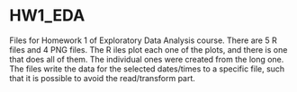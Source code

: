 # HW1_EDA
Files for Homework 1 of Exploratory Data Analysis course. There are 5 R files and 4 PNG files.
The R iles plot each one of the plots, and there is one that does all of them. The individual ones were created from the long one.
The files write the data for the selected dates/times to a specific file, such that it is possible to avoid the read/transform part.

